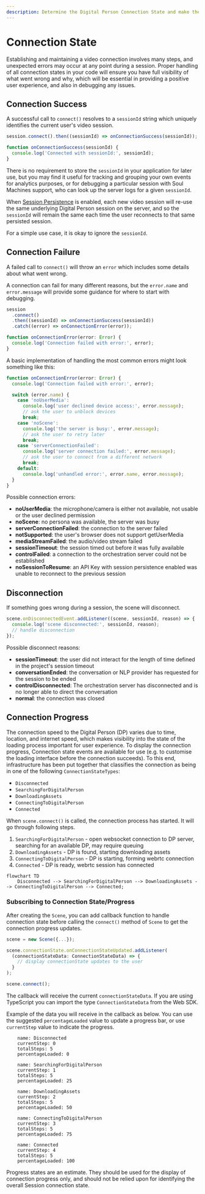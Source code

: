 ```yaml
---
description: Determine the Digital Person Connection State and make the current state available to other applications.
---
```


# Connection State

Establishing and maintaining a video connection involves many steps, and unexpected errors may occur at any point during a session. Proper handling of all connection states in your code will ensure you have full visibility of what went wrong and why, which will be essential in providing a positive user experience, and also in debugging any issues.

## Connection Success

A successful call to `connect()` resolves to a `sessionId` string which uniquely identifies the current user's video session.

```ts
session.connect().then((sessionId) => onConnectionSuccess(sessionId));

function onConnectionSuccess(sessionId) {
  console.log('Connected with sessionId:', sessionId);
}
```

There is no requirement to store the `sessionId` in your application for later use, but you may find it useful for tracking and grouping your own events for analytics purposes, or for debugging a particular session with Soul Machines support, who can look up the server logs for a given `sessionId`.

When [Session Persistence](/web-sdk/guides/session-persistence) is enabled, each new video session will re-use the same underlying Digital Person session on the server, and so the `sessionId` will remain the same each time the user reconnects to that same persisted session.

For a simple use case, it is okay to ignore the `sessionId`.

## Connection Failure

A failed call to `connect()` will throw an `error` which includes some details about what went wrong.

A connection can fail for many different reasons, but the `error.name` and `error.message` will provide some guidance for where to start with debugging.

```ts
session
  .connect()
  .then((sessionId) => onConnectionSuccess(sessionId))
  .catch((error) => onConnectionError(error));

function onConnectionError(error: Error) {
  console.log('Connection failed with error:', error);
}
```

A basic implementation of handling the most common errors might look something like this:

```ts
function onConnectionError(error: Error) {
  console.log('Connection failed with error:', error);

  switch (error.name) {
    case 'noUserMedia':
      console.log('user declined device access:', error.message);
      // ask the user to unblock devices
      break;
    case 'noScene':
      console.log('the server is busy:', error.message);
      // ask the user to retry later
      break;
    case 'serverConnectionFailed':
      console.log('server connection failed:', error.message);
      // ask the user to connect from a different network
      break;
    default:
      console.log('unhandled error:', error.name, error.message);
  }
}
```

Possible connection errors:

- **noUserMedia**: the microphone/camera is either not available, not usable or the user declined permission
- **noScene**: no persona was available, the server was busy
- **serverConnectionFailed**: the connection to the server failed
- **notSupported**: the user's browser does not support getUserMedia
- **mediaStreamFailed**: the audio/video stream failed
- **sessionTimeout**: the session timed out before it was fully available
- **controlFailed**: a connection to the orchestration server could not be established
- **noSessionToResume**: an API Key with session persistence enabled was unable to reconnect to the previous session

## Disconnection

If something goes wrong during a session, the scene will disconnect.

```ts
scene.onDisconnectedEvent.addListener((scene, sessionId, reason) => {
  console.log('scene disconnected:', sessionId, reason);
  // handle disconnection
});
```

Possible disconnect reasons:

- **sessionTimeout**: the user did not interact for the length of time defined in the project's session timeout
- **conversationEnded**: the conversation or NLP provider has requested for the session to be ended
- **controlDisconnected**: The orchestration server has disconnected and is no longer able to direct the conversation
- **normal**: the connection was closed

## Connection Progress

The connection speed to the Digital Person (DP) varies due to time, location, and internet speed, which makes visibility into the state of the loading process important for user experience. To display the connection progress, Connection state events are available for use (e.g. to customise the loading interface before the connection succeeds). To this end, infrastructure has been put together that classifies the connection as being in one of the following `ConnectionStateTypes`:

- `Disconnected`
- `SearchingForDigitalPerson`
- `DownloadingAssets`
- `ConnectingToDigitalPerson`
- `Connected`

When `scene.connect()` is called, the connection process has started. It will go through following steps.

1. `SearchingForDigitalPerson` - open websocket connection to DP server, searching for an available DP, may require queuing
2. `DownloadingAssets` - DP is found, starting downloading assets
3. `ConnectingToDigitalPerson` - DP is starting, forming webrtc connection
4. `Connected` - DP is ready, webrtc session has connected

```mermaid
flowchart TD
    Disconnected --> SearchingForDigitalPerson --> DownloadingAssets --> ConnectingToDigitalPerson --> Connected;
```

### Subscribing to Connection State/Progress

After creating the `Scene`, you can add callback function to handle connection state before calling the `connect()` method of `Scene` to get the connection progress updates.

```javascript
scene = new Scene({...});

scene.connectionState.onConnectionStateUpdated.addListener(
  (connectionStateData: ConnectionStateData) => {
    // display connectionState updates to the user
  }
);

scene.connect();
```

The callback will receive the current `connectionStateData`. If you are using TypeScript you can import the type `ConnectionStateData` from the Web SDK.

Example of the data you will receive in the callback as below. You can use the suggested `percentageLoaded` value to update a progress bar, or use `currentStep` value to indicate the progress.

```
    name: Disconnected
    currentStep: 0
    totalSteps: 5
    percentageLoaded: 0

    name: SearchingForDigitalPerson
    currentStep: 1
    totalSteps: 5
    percentageLoaded: 25

    name: DownloadingAssets
    currentStep: 2
    totalSteps: 5
    percentageLoaded: 50

    name: ConnectingToDigitalPerson
    currentStep: 3
    totalSteps: 5
    percentageLoaded: 75

    name: Connected
    currentStep: 4
    totalSteps: 5
    percentageLoaded: 100
```

Progress states are an estimate. They should be used for the display of connection progress only, and should not be relied upon for identifying the overall Session connection state.
